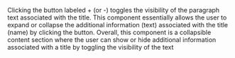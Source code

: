 Clicking the button labeled + (or -) toggles the visibility of the paragraph text associated with the title.
This component essentially allows the user to expand or collapse the additional information (text) associated with the title (name) by clicking the button.
Overall, this component is a collapsible content section where the user can show or hide additional information associated with a title by toggling the visibility of the text

